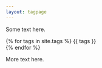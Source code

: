 ```yaml
---
layout: tagpage
---
```


Some text here.

<div class="post">

{% for tags in site.tags %}
  {{ tags }} <br>
{% endfor %}

</div>

More text here.

